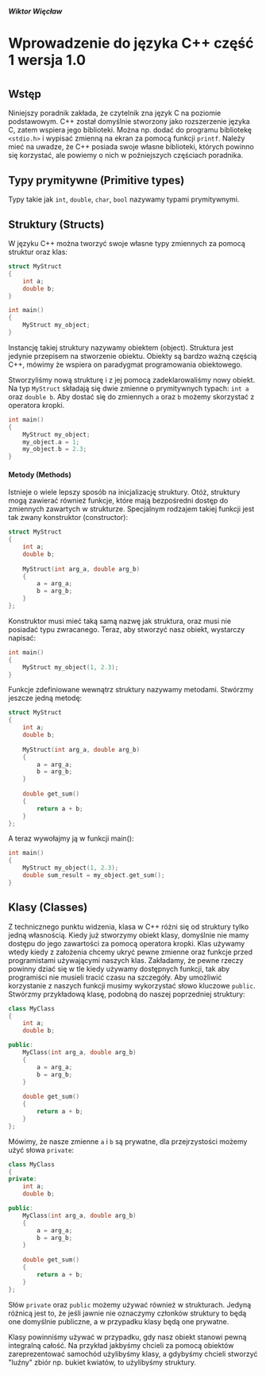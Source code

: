 ##### Wiktor Więcław 
# Wprowadzenie do języka C++ część 1 wersja 1.0
# 
# 
## Wstęp
Niniejszy poradnik zakłada, że czytelnik zna język C na poziomie podstawowym. C++ został domyślnie stworzony jako rozszerzenie języka C, zatem wspiera jego biblioteki. Można np. dodać do programu bibliotekę ```<stdio.h>``` i wypisać zmienną na ekran za pomocą funkcji ```printf```. Należy mieć na uwadze, że C++ posiada swoje własne biblioteki, których powinno się korzystać, ale powiemy o nich w poźniejszych częściach poradnika.

## Typy prymitywne (Primitive types)
Typy takie jak ```int```, ```double```, ```char```, ```bool``` nazywamy typami prymitywnymi.


## Struktury (Structs)
 W języku C++ można tworzyć swoje własne typy zmiennych za pomocą struktur oraz klas:
```c++
struct MyStruct
{
    int a;
    double b;
}

int main()
{
    MyStruct my_object;
}
```
Instancję takiej struktury nazywamy obiektem (object). Struktura jest jedynie przepisem na stworzenie obiektu. Obiekty są bardzo ważną częścią C++, mówimy że wspiera on paradygmat programowania obiektowego.

Stworzyliśmy nową strukturę i z jej pomocą zadeklarowaliśmy nowy obiekt. Na typ ```MyStruct``` składają się dwie zmienne o prymitywnych typach: ```int a``` oraz ```double b```. Aby dostać się do zmiennych ```a``` oraz ```b``` możemy skorzystać z operatora kropki.
```c++
int main()
{
    MyStruct my_object;
    my_object.a = 1;
    my_object.b = 2.3;
}
```
#### Metody (Methods)
Istnieje o wiele lepszy sposób na inicjalizację struktury. Otóż, struktury mogą zawierać również funkcje, które mają bezpośredni dostęp do zmiennych zawartych w strukturze. Specjalnym rodzajem takiej funkcji jest tak zwany konstruktor (constructor):
```c++
struct MyStruct
{
    int a;
    double b;
    
    MyStruct(int arg_a, double arg_b)
    {
        a = arg_a;
        b = arg_b;
    }
};
```
Konstruktor musi mieć taką samą nazwę jak struktura, oraz musi nie posiadać typu zwracanego. Teraz, aby stworzyć nasz obiekt, wystarczy napisać:
```c++
int main()
{
    MyStruct my_object(1, 2.3);
}
```


Funkcje zdefiniowane wewnątrz struktury nazywamy metodami. Stwórzmy jeszcze jedną metodę:
```c++
struct MyStruct
{
    int a;
    double b;
    
    MyStruct(int arg_a, double arg_b)
    {
        a = arg_a;
        b = arg_b;
    }
    
    double get_sum()
    {
        return a + b;
    }
};
```
A teraz wywołajmy ją w funkcji main():

```c++
int main()
{
    MyStruct my_object(1, 2.3);
    double sum_result = my_object.get_sum();
}
```
## Klasy (Classes)
Z technicznego punktu widzenia, klasa w C++ różni się od struktury tylko jedną własnością. Kiedy już stworzymy obiekt klasy, domyślnie nie mamy dostępu do jego zawartości za pomocą operatora kropki. Klas używamy wtedy kiedy z założenia chcemy ukryć pewne zmienne oraz funkcje przed programistami używającymi naszych klas. Zakładamy, że pewne rzeczy powinny dziać się w tle kiedy używamy dostępnych funkcji, tak aby programiści nie musieli tracić czasu na szczegóły. Aby umożliwić korzystanie z naszych funkcji musimy wykorzystać słowo kluczowe ```public```. Stwórzmy przykładową klasę, podobną do naszej poprzedniej struktury:
```c++
class MyClass
{
    int a;
    double b;

public:
    MyClass(int arg_a, double arg_b)
    {
        a = arg_a;
        b = arg_b;
    }
    
    double get_sum()
    {
        return a + b;
    }
};
```
Mówimy, że nasze zmienne ```a``` i ```b``` są prywatne, dla przejrzystości możemy użyć słowa ```private```:

```c++
class MyClass
{
private:
    int a;
    double b;

public:
    MyClass(int arg_a, double arg_b)
    {
        a = arg_a;
        b = arg_b;
    }
    
    double get_sum()
    {
        return a + b;
    }
};
```
Słów ```private``` oraz ```public``` możemy używać również w strukturach. Jedyną różnicą jest to, że jeśli jawnie nie oznaczymy członków struktury to będą one domyślnie publiczne, a w przypadku klasy będą one prywatne.

Klasy powinniśmy używać w przypadku, gdy nasz obiekt stanowi pewną integralną całość. Na przykład jakbyśmy chcieli za pomocą obiektów zareprezentować samochód użylibyśmy klasy, a gdybyśmy chcieli stworzyć "luźny" zbiór np. bukiet kwiatów, to użylibyśmy struktury.
